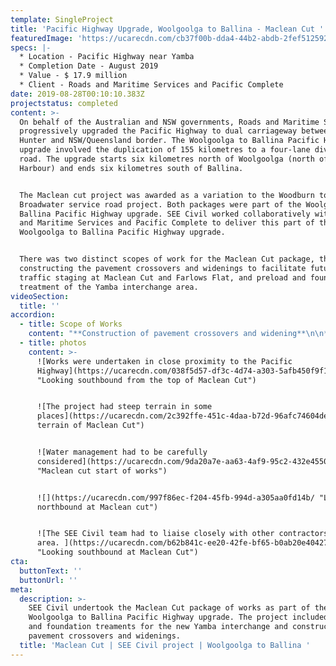 ```yaml
---
template: SingleProject
title: 'Pacific Highway Upgrade, Woolgoolga to Ballina - Maclean Cut '
featuredImage: 'https://ucarecdn.com/cb37f00b-dda4-44b2-abdb-2fef512592e5/'
specs: |-
  * Location - Pacific Highway near Yamba 
  * Completion Date - August 2019
  * Value - $ 17.9 million
  * Client - Roads and Maritime Services and Pacific Complete
date: 2019-08-28T00:10:10.383Z
projectstatus: completed
content: >-
  On behalf of the Australian and NSW governments, Roads and Maritime Services
  progressively upgraded the Pacific Highway to dual carriageway between the
  Hunter and NSW/Queensland border. The Woolgoolga to Ballina Pacific Highway
  upgrade involved the duplication of 155 kilometres to a four-lane divided
  road. The upgrade starts six kilometres north of Woolgoolga (north of Coffs
  Harbour) and ends six kilometres south of Ballina. 


  The Maclean cut project was awarded as a variation to the Woodburn to
  Broadwater service road project. Both packages were part of the Woolgoolga to
  Ballina Pacific Highway upgrade. SEE Civil worked collaboratively with Roads
  and Maritime Services and Pacific Complete to deliver this part of the
  Woolgoolga to Ballina Pacific Highway upgrade. 


  There was two distinct scopes of work for the Maclean Cut package, these were
  constructing the pavement crossovers and widenings to facilitate future
  traffic staging at Maclean Cut and Farlows Flat, and preload and foundation
  treatment of the Yamba interchange area.
videoSection:
  title: ''
accordion:
  - title: Scope of Works
    content: "**Construction of pavement crossovers and widening**\n\n* Cleaning, grubbing, topsoil stripping and bulk earthworks;\r\n* Foundation works and select and upper zone material placement;\r\n* Installation of all required drainage and scour protection;\r\n* Installation of permanent fencing and road furniture including guide posts and F-type barrier.\n\n**Yamba interchange preload and foundation treatment**\n\n* Removal of the existing pavement;\r\n* Foundation treatments including installation of drainage layer and wick drains;\r\n* Placement of surcharge materials;\r\n* Installation of surcharge monitoring equipment;\r\n* Installation of required temporary and permanent drainage;\r\n* Temporary stabilisation of earth embankments."
  - title: photos
    content: >-
      ![Works were undertaken in close proximity to the Pacific
      Highway](https://ucarecdn.com/038f5d57-df3c-4d74-a303-5afb450f9f1f/
      "Looking southbound from the top of Maclean Cut")


      ![The project had steep terrain in some
      places](https://ucarecdn.com/2c392ffe-451c-4daa-b72d-96afc74604de/ "Steep
      terrain of Maclean Cut")


      ![Water management had to be carefully
      considered](https://ucarecdn.com/9da20a7e-aa63-4af9-95c2-432e455009e5/
      "Maclean cut start of works")


      ![](https://ucarecdn.com/997f86ec-f204-45fb-994d-a305aa0fd14b/ "Looking
      northbound at Maclean cut")


      ![The SEE Civil team had to liaise closely with other contractors in the
      area. ](https://ucarecdn.com/b62b841c-ee20-42fe-bf65-b0ab20e40427/
      "Looking southbound at Maclean Cut")
cta:
  buttonText: ''
  buttonUrl: ''
meta:
  description: >-
    SEE Civil undertook the Maclean Cut package of works as part of the
    Woolgoolga to Ballina Pacific Highway upgrade. The project included preload
    and foundation treaments for the new Yamba interchange and construction of
    pavement crossovers and widenings. 
  title: 'Maclean Cut | SEE Civil project | Woolgoolga to Ballina '
---
```


